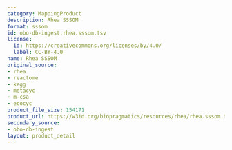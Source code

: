 ```yaml
---
category: MappingProduct
description: Rhea SSSOM
format: sssom
id: obo-db-ingest.rhea.sssom.tsv
license:
  id: https://creativecommons.org/licenses/by/4.0/
  label: CC-BY-4.0
name: Rhea SSSOM
original_source:
- rhea
- reactome
- kegg
- metacyc
- m-csa
- ecocyc
product_file_size: 154171
product_url: https://w3id.org/biopragmatics/resources/rhea/rhea.sssom.tsv
secondary_source:
- obo-db-ingest
layout: product_detail
---
```

